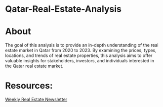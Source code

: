 # Qatar-Real-Estate-Analysis
# About
The goal of this analysis is to provide an in-depth understanding of the real estate market in Qatar from 2020 to 2023. By examining the prices, types, locations, and trends of real estate properties, this analysis aims to offer valuable insights for stakeholders, investors, and individuals interested in the Qatar real estate market.
# Resources:
[Weekly Real Estate Newsletter](https://www.data.gov.qa/explore/dataset/weekly-real-estate-newsletter/information/?sort=real_estate_value)
